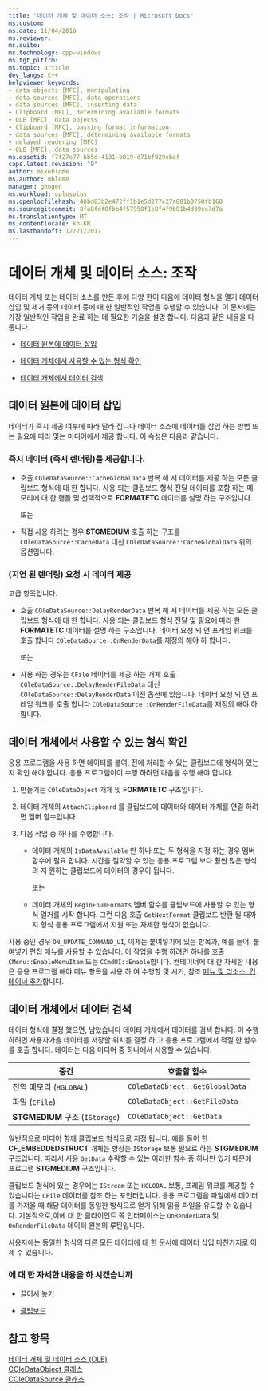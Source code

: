 ```yaml
---
title: "데이터 개체 및 데이터 소스: 조작 | Microsoft Docs"
ms.custom: 
ms.date: 11/04/2016
ms.reviewer: 
ms.suite: 
ms.technology: cpp-windows
ms.tgt_pltfrm: 
ms.topic: article
dev_langs: C++
helpviewer_keywords:
- data objects [MFC], manipulating
- data sources [MFC], data operations
- data sources [MFC], inserting data
- Clipboard [MFC], determining available formats
- OLE [MFC], data objects
- Clipboard [MFC], passing format information
- data sources [MFC], determining available formats
- delayed rendering [MFC]
- OLE [MFC], data sources
ms.assetid: f7f27e77-bb5d-4131-b819-d71bf929ebaf
caps.latest.revision: "9"
author: mikeblome
ms.author: mblome
manager: ghogen
ms.workload: cplusplus
ms.openlocfilehash: 40bd83b2e472ff1b1e5d277c27a801b0750fb160
ms.sourcegitcommit: 8fa8fdf0fbb4f57950f1e8f4f9b81b4d39ec7d7a
ms.translationtype: MT
ms.contentlocale: ko-KR
ms.lasthandoff: 12/21/2017
---
```

# <a name="data-objects-and-data-sources-manipulation"></a>데이터 개체 및 데이터 소스: 조작
데이터 개체 또는 데이터 소스를 만든 후에 다양 한이 다음에 데이터 형식을 열거 데이터 삽입 및 제거 등의 데이터 등에 대 한 일반적인 작업을 수행할 수 있습니다. 이 문서에는 가장 일반적인 작업을 완료 하는 데 필요한 기술을 설명 합니다. 다음과 같은 내용을 다룹니다.  
  
-   [데이터 원본에 데이터 삽입](#_core_inserting_data_into_a_data_source)  
  
-   [데이터 개체에서 사용할 수 있는 형식 확인](#_core_determining_the_formats_available_in_a_data_object)  
  
-   [데이터 개체에서 데이터 검색](#_core_retrieving_data_from_a_data_object)  
  
##  <a name="_core_inserting_data_into_a_data_source"></a>데이터 원본에 데이터 삽입  
 데이터가 즉시 제공 여부에 따라 달라 집니다 데이터 소스에 데이터를 삽입 하는 방법 또는 필요에 따라 및는 미디어에서 제공 합니다. 이 속성은 다음과 같습니다.  
  
### <a name="supplying-data-immediately-immediate-rendering"></a>즉시 데이터 (즉시 렌더링)를 제공합니다.  
  
-   호출 `COleDataSource::CacheGlobalData` 반복 해 서 데이터를 제공 하는 모든 클립보드 형식에 대 한 합니다. 사용 되는 클립보드 형식 전달 데이터를 포함 하는 메모리에 대 한 핸들 및 선택적으로 **FORMATETC** 데이터를 설명 하는 구조입니다.  
  
     또는  
  
-   직접 사용 하려는 경우 **STGMEDIUM** 호출 하는 구조를 `COleDataSource::CacheData` 대신 `COleDataSource::CacheGlobalData` 위의 옵션입니다.  
  
### <a name="supplying-data-on-demand-delayed-rendering"></a>(지연 된 렌더링) 요청 시 데이터 제공  
 고급 항목입니다.  
  
-   호출 `COleDataSource::DelayRenderData` 반복 해 서 데이터를 제공 하는 모든 클립보드 형식에 대 한 합니다. 사용 되는 클립보드 형식 전달 및 필요에 따라 한 **FORMATETC** 데이터를 설명 하는 구조입니다. 데이터 요청 되 면 프레임 워크를 호출 합니다 `COleDataSource::OnRenderData`를 재정의 해야 하 합니다.  
  
     또는  
  
-   사용 하는 경우는 `CFile` 데이터를 제공 하는 개체 호출 `COleDataSource::DelayRenderFileData` 대신 `COleDataSource::DelayRenderData` 이전 옵션에 있습니다. 데이터 요청 되 면 프레임 워크를 호출 합니다 `COleDataSource::OnRenderFileData`를 재정의 해야 하 합니다.  
  
##  <a name="_core_determining_the_formats_available_in_a_data_object"></a>데이터 개체에서 사용할 수 있는 형식 확인  
 응용 프로그램을 사용 하면 데이터를 붙여, 전에 처리할 수 있는 클립보드에 형식이 있는지 확인 해야 합니다. 응용 프로그램이이 수행 하려면 다음을 수행 해야 합니다.  
  
1.  만들기는 `COleDataObject` 개체 및 **FORMATETC** 구조입니다.  
  
2.  데이터 개체의 `AttachClipboard` 를 클립보드에 데이터와 데이터 개체를 연결 하려면 멤버 함수입니다.  
  
3.  다음 작업 중 하나를 수행합니다.  
  
    -   데이터 개체의 `IsDataAvailable` 만 하나 또는 두 형식을 지정 하는 경우 멤버 함수에 필요 합니다. 시간을 절약할 수 있는 응용 프로그램 보다 훨씬 많은 형식의 지 원하는 클립보드에 데이터의 경우이 됩니다.  
  
         또는  
  
    -   데이터 개체의 `BeginEnumFormats` 멤버 함수를 클립보드에 사용할 수 있는 형식 열거를 시작 합니다. 그런 다음 호출 `GetNextFormat` 클립보드 반환 될 때까지 형식 응용 프로그램에서 지원 또는 자세한 형식이 없습니다.  
  
 사용 중인 경우 `ON_UPDATE_COMMAND_UI`, 이제는 붙여넣기에 있는 항목과, 예를 들어, 붙여넣기 편집 메뉴를 사용할 수 있습니다. 이 작업을 수행 하려면 하나를 호출 `CMenu::EnableMenuItem` 또는 `CCmdUI::Enable`합니다. 컨테이너에 대 한 자세한 내용은 응용 프로그램 해야 메뉴 항목을 사용 하 여 수행할 및 시기, 참조 [메뉴 및 리소스: 컨테이너 추가](../mfc/menus-and-resources-container-additions.md)합니다.  
  
##  <a name="_core_retrieving_data_from_a_data_object"></a>데이터 개체에서 데이터 검색  
 데이터 형식에 결정 했으면, 남았습니다 데이터 개체에서 데이터를 검색 합니다. 이 수행 하려면 사용자가을 데이터를 저장할 위치를 결정 하 고 응용 프로그램에서 적절 한 함수를 호출 합니다. 데이터는 다음 미디어 중 하나에서 사용할 수 있습니다.  
  
|중간|호출할 함수|  
|------------|----------------------|  
|전역 메모리 (`HGLOBAL`)|`COleDataObject::GetGlobalData`|  
|파일 (`CFile`)|`COleDataObject::GetFileData`|  
|**STGMEDIUM** 구조 (`IStorage`)|`COleDataObject::GetData`|  
  
 일반적으로 미디어 함께 클립보드 형식으로 지정 됩니다. 예를 들어 한 **CF_EMBEDDEDSTRUCT** 개체는 항상는 `IStorage` 보통 필요로 하는 **STGMEDIUM** 구조입니다. 따라서 사용 `GetData` 수락할 수 있는 이러한 함수 중 하나만 있기 때문에 프로그램 **STGMEDIUM** 구조입니다.  
  
 클립보드 형식에 있는 경우에는 `IStream` 또는 `HGLOBAL` 보통, 프레임 워크를 제공할 수 있습니다는 `CFile` 데이터를 참조 하는 포인터입니다. 응용 프로그램을 파일에서 데이터를 가져올 때 해당 데이터를 동일한 방식으로 얻기 위해 읽을 파일을 유도할 수 있습니다. 기본적으로,이에 대 한 클라이언트 쪽 인터페이스는 `OnRenderData` 및 `OnRenderFileData` 데이터 원본의 루틴입니다.  
  
 사용자에는 동일한 형식의 다른 모든 데이터에 대 한 문서에 데이터 삽입 마찬가지로 이제 수 있습니다.  
  
### <a name="what-do-you-want-to-know-more-about"></a>에 대 한 자세한 내용을 하 시겠습니까  
  
-   [끌어서 놓기](../mfc/drag-and-drop-ole.md)  
  
-   [클립보드](../mfc/clipboard.md)  
  
## <a name="see-also"></a>참고 항목  
 [데이터 개체 및 데이터 소스 (OLE)](../mfc/data-objects-and-data-sources-ole.md)   
 [COleDataObject 클래스](../mfc/reference/coledataobject-class.md)   
 [COleDataSource 클래스](../mfc/reference/coledatasource-class.md)
